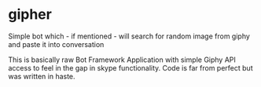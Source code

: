 # gipher
Simple bot which - if mentioned - will search for random image from giphy and paste it into conversation

This is basically raw Bot Framework Application  with simple Giphy API access to feel in the gap in skype functionality.
Code is far from perfect but was written in haste.
